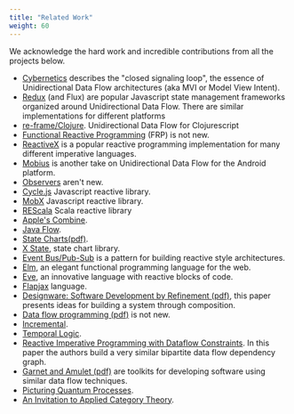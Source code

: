 ```yaml
---
title: "Related Work"
weight: 60
---
```


We acknowledge the hard work and incredible contributions from all the projects below.

* [Cybernetics](https://en.wikipedia.org/wiki/Cybernetics) describes the "closed signaling loop", the essence of Unidirectional Data Flow architectures (aka MVI or Model View Intent).
* [Redux](https://redux.js.org) (and Flux) are popular Javascript state management frameworks organized around Unidirectional Data Flow. There are similar implementations for different platforms
* [re-frame/Clojure](https://github.com/day8/re-frame). Unidirectional Data Flow for Clojurescript
* [Functional Reactive Programming](https://en.wikipedia.org/wiki/Functional_reactive_programming) (FRP) is not new.
* [ReactiveX](http://reactivex.io) is a popular reactive programming implementation for many different imperative languages. 
* [Mobius](https://github.com/spotify/mobius) is another take on Unidirectional Data Flow for the Android platform.
* [Observers](https://en.wikipedia.org/wiki/Observer_pattern) aren't new.
* [Cycle.js](https://cycle.js.org) Javascript reactive library.
* [MobX](https://mobx.js.org/README.html) Javascript reactive library.
* [REScala](https://www.rescala-lang.com) Scala reactive library
* [Apple's Combine](https://developer.apple.com/documentation/combine).
* [Java Flow](https://docs.oracle.com/javase/9/docs/api/java/util/concurrent/Flow.html).
* [State Charts(pdf)](http://www.inf.ed.ac.uk/teaching/courses/seoc/2005_2006/resources/statecharts.pdf).
* [X State](https://xstate.js.org), state chart library.
* [Event Bus/Pub-Sub](https://en.wikipedia.org/wiki/Publish–subscribe_pattern) is a pattern for building reactive style architectures.
* [Elm](https://elm-lang.org), an elegant functional programming language for the web.
* [Eve](http://witheve.com), an innovative language with reactive blocks of code.
* [Flapjax](https://www.flapjax-lang.org/index.html) language.
* [Designware: Software Development by Refinement (pdf)](https://citeseerx.ist.psu.edu/viewdoc/download?doi=10.1.1.14.9769&rep=rep1&type=pdf), this paper presents ideas for building a system through composition.
* [Data flow programming (pdf)](http://publications.csail.mit.edu/lcs/pubs/pdf/MIT-LCS-TM-061.pdf) is not new.
* [Incremental](https://blog.janestreet.com/introducing-incremental/).
* [Temporal Logic](https://en.wikipedia.org/wiki/Temporal_logic).
* [Reactive Imperative Programming with Dataflow Constraints](https://arxiv.org/abs/1104.2293). In this paper the authors build a very similar bipartite data flow dependency graph.
* [Garnet and Amulet (pdf)](https://www.cs.cmu.edu/afs/cs/project/amulet/www/papers/toplas-constraint-experience.pdf) are toolkits for developing software using similar data flow techniques.
* [Picturing Quantum Processes](https://www.amazon.com/Picturing-Quantum-Processes-Diagrammatic-Reasoning/dp/110710422X).
* [An Invitation to Applied Category Theory](https://www.amazon.com/Invitation-Applied-Category-Theory-Compositionality/dp/1108711820).
